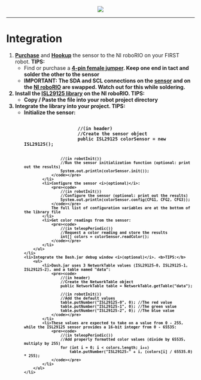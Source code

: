 <div align="center"><img src="http://i.imgur.com/kMnwB2H.png"/></div>
<hr>

<h1>Integration</h1>
<ol type="1">
    <li><b><a href="https://www.sparkfun.com/products/12829">Purchase</a></b> and <b><a href="https://learn.sparkfun.com/tutorials/isl29125-rgb-light-sensor-hookup-guide">Hookup</a></b> the sensor to the NI roboRIO on your FIRST robot. <b>TIPS:</b>
        <ul>
            <li>Find or purchase a <b><a href="http://i.imgur.com/vP1dlOZ.jpg">4-pin female jumper</a>. Keep one end in tact and solder the other to the sensor</li>
            <li><b>IMPORTANT:</b> The SDA and SCL connections on the <b><a href="http://i.imgur.com/vjzoYtm.png">sensor</a></b> and on the <b><a href="http://i.imgur.com/DSNJLGU.png">NI roboRIO</a></b> are swapped. Watch out for this while soldering.</li>
        </ul>
    </li>
    <li>Install the <b><a href="https://github.com/frc4976/ISL29125_Breakout/blob/master/src/ca/_4976/color/ISL29125.java">ISL29125 library</a></b> on the NI roboRIO. <b>TIPS:</b>
        <ul>
            <li>Copy / Paste the file into your robot project directory</li>
        </ul>
    </li>
    <li>Integrate the library into your project. <b>TIPS:</b>
        <ul>
            <li>Initialize the sensor:
                <pre><code linguist-language="java">
                    //(in header)
                    //Create the sensor object
                    public ISL29125 colorSensor = new ISL29125();

                    //(in robotInit())
                    //Run the sensor initialization function (optional: print out the results)
                    System.out.println(colorSensor.init());
                </code></pre>
            </li>
            <li>Configure the sensor <i>(optional)</i>:
                <pre><code>
                    //(in robotInit())
                    //Configure the sensor (optional: print out the results)
                    System.out.println(colorSensor.config(CFG1, CFG2, CFG3));
                </code></pre>
                The full list of configuration variables are at the bottom of the library file
            </li>
            <li>Get color readings from the sensor:
                <pre><code>
                    //(in teleopPeriodic())
                    //Request a color reading and store the results
                    int[] colors = colorSensor.readColor();
                </code></pre>
            </li>
        </ul>
    </li>
    <li>Integrate the Dash.jar debug window <i>(optional)</i>. <b>TIPS:</b>
        <ul>
            <li>Dash.jar uses 3 NetworkTable values (ISL29125-0, ISL29125-1, ISL29125-2), and a table named "data":
                <pre><code>
                    //(in header)
                    //Create the NetworkTable object
                    public NetworkTable table = NetworkTable.getTable("data");

                    //(in robotInit())
                    //Add the default values
                    table.putNumber("ISL29125-0", 0); //The red value
                    table.putNumber("ISL29125-1", 0); //The green value
                    table.putNumber("ISL29125-2", 0); //The blue value
                </code></pre>
            </li>
            <li>These values are expected to take on a value from 0 - 255, while the ISL29125 sensor provides a 16-bit integer from 0 - 65535:
                <pre><code>
                    //(in teleopPeriodic())
                    //Add properly formatted color values (divide by 65535, multiply by 255)
                    for (int i = 0; i < colors.length; i++)
                        table.putNumber("ISL29125-" + i, (colors[i] / 65535.0) * 255);
                </code></pre>
            </li>
        </ul>
    </li>
</ol>